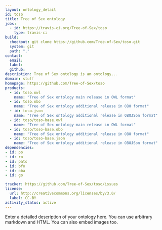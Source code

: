 ```yaml
---
layout: ontology_detail
id: toso
title: Tree of Sex ontology
jobs:
  - id: https://travis-ci.org/Tree-of-Sex/toso
    type: travis-ci
build:
  checkout: git clone https://github.com/Tree-of-Sex/toso.git
  system: git
  path: "."
contact:
  email: 
  label: 
  github: 
description: Tree of Sex ontology is an ontology...
domain: stuff
homepage: https://github.com/Tree-of-Sex/toso
products:
  - id: toso.owl
    name: "Tree of Sex ontology main release in OWL format"
  - id: toso.obo
    name: "Tree of Sex ontology additional release in OBO format"
  - id: toso.json
    name: "Tree of Sex ontology additional release in OBOJSon format"
  - id: toso/toso-base.owl
    name: "Tree of Sex ontology main release in OWL format"
  - id: toso/toso-base.obo
    name: "Tree of Sex ontology additional release in OBO format"
  - id: toso/toso-base.json
    name: "Tree of Sex ontology additional release in OBOJSon format"
dependencies:
- id: po
- id: ro
- id: pato
- id: bfo
- id: oba
- id: go

tracker: https://github.com/Tree-of-Sex/toso/issues
license:
  url: http://creativecommons.org/licenses/by/3.0/
  label: CC-BY
activity_status: active
---
```


Enter a detailed description of your ontology here. You can use arbitrary markdown and HTML.
You can also embed images too.

